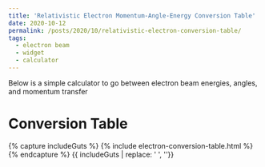 ```yaml
---
title: 'Relativistic Electron Momentum-Angle-Energy Conversion Table'
date: 2020-10-12
permalink: /posts/2020/10/relativistic-electron-conversion-table/
tags:
  - electron beam 
  - widget
  - calculator
---
```


Below is a simple calculator to go between electron beam energies, angles, and momentum transfer

Conversion Table
======
{% capture includeGuts %}
{% include electron-conversion-table.html %}
{% endcapture %}
{{ includeGuts | replace: '    ', ''}}